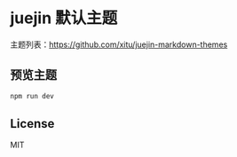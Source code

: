 # juejin 默认主题

主题列表：https://github.com/xitu/juejin-markdown-themes

## 预览主题

```bash
npm run dev
```

## License

MIT
